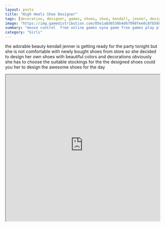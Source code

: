 ```yaml
---
layout: posts
title: "High Heels Shoe Designer"
tags: [decoration, designer, games, shoes, shoe, kendall, jenner, designing, free, online, games, oyna, game, free, games, play, play, games]
image: "https://img.gamedistribution.com/05e1a8d6536b4d67998fee0c8fb5807f.jpg"
summary: "mouse control  free online games oyna game free games play play games"
category: "Girls"
---
```


the adorable beauty kendall jenner is getting ready for the party tonight but she is not comfortable with newly bought shoes from store so she decided to design her own shoes with beautiful colors and decorations obviously she has to choose the suitable stockings for the the designed shoes could you her to design the awesome shoes for the day

<iframe width="100%" height="480px;" src="https://html5.gamedistribution.com/05e1a8d6536b4d67998fee0c8fb5807f/"></iframe>